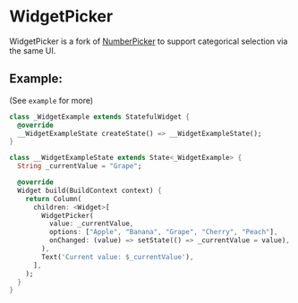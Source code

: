 # WidgetPicker

WidgetPicker is a fork of [NumberPicker](https://pub.dev/packages/numberpicker) to support categorical selection via the same UI.

## Example:
(See `example` for more)

```dart
class _WidgetExample extends StatefulWidget {
  @override
  __WidgetExampleState createState() => __WidgetExampleState();
}

class __WidgetExampleState extends State<_WidgetExample> {
  String _currentValue = "Grape";

  @override
  Widget build(BuildContext context) {
    return Column(
      children: <Widget>[
        WidgetPicker(
          value: _currentValue,
          options: ["Apple", "Banana", "Grape", "Cherry", "Peach"],
          onChanged: (value) => setState(() => _currentValue = value),
        ),
        Text('Current value: $_currentValue'),
      ],
    );
  }
}
```
